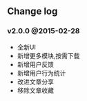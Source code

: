 Change log
--------------


### v2.0.0 @2015-02-28

* 全新UI
* 新增更多模块,按需下载
* 新增用户反馈
* 新增用户行为统计
* 改进文章分享
* 移除文章收藏